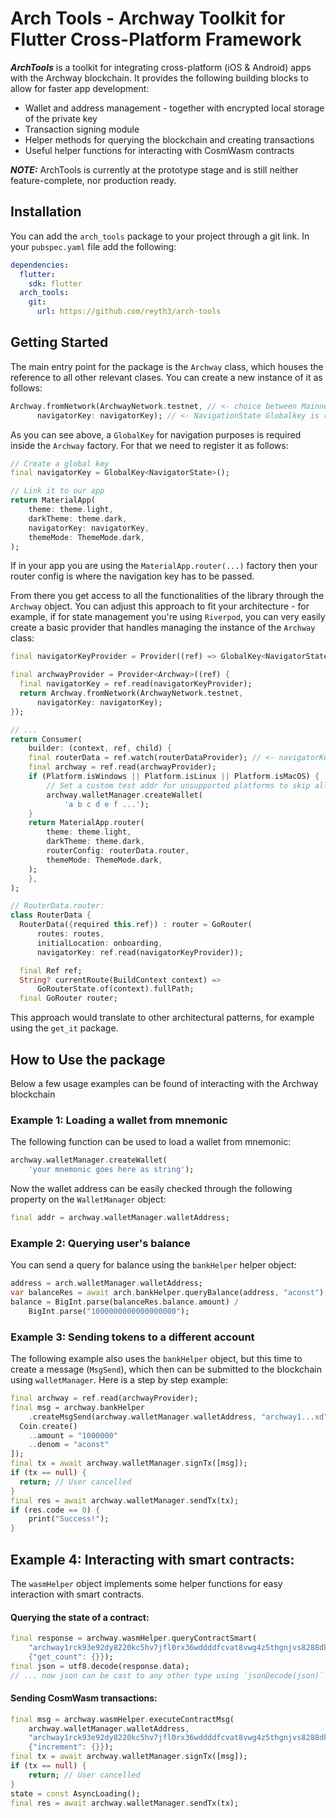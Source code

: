 # Arch Tools - Archway Toolkit for Flutter Cross-Platform Framework

**_ArchTools_** is a toolkit for integrating cross-platform (iOS & Android) apps with the Archway blockchain. It provides the following building blocks to allow for faster app development:

- Wallet and address management - together with encrypted local storage of the private key
- Transaction signing module
- Helper methods for querying the blockchain and creating transactions
- Useful helper functions for interacting with CosmWasm contracts

**_NOTE:_** ArchTools is currently at the prototype stage and is still neither feature-complete, nor production ready.

## Installation

You can add the `arch_tools` package to your project through a git link. In your `pubspec.yaml` file add the following:

```yaml
dependencies:
  flutter:
    sdk: flutter
  arch_tools:
    git:
      url: https://github.com/reyth3/arch-tools
```

## Getting Started

The main entry point for the package is the `Archway` class, which houses the reference to all other relevant clases. You can create a new instance of it as follows:

```dart
Archway.fromNetwork(ArchwayNetwork.testnet, // <- choice between Mainnet, Testnet, and Titus
      navigatorKey: navigatorKey); // <- NavigationState Globalkey is required here. Has to also be specified in the MaterialApp constructor. More info below
```

As you can see above, a `GlobalKey` for navigation purposes is required inside the `Archway` factory. For that we need to register it as follows:

```dart
// Create a global key
final navigatorKey = GlobalKey<NavigatorState>();

// Link it to our app
return MaterialApp(
    theme: theme.light,
    darkTheme: theme.dark,
    navigatorKey: navigatorKey,
    themeMode: ThemeMode.dark,
);
```

If in your app you are using the `MaterialApp.router(...)` factory then your router config is where the navigation key has to be passed.

From there you get access to all the functionalities of the library through the `Archway` object. You can adjust this approach to fit your architecture - for example, if for state management you're using `Riverpod`, you can very easily create a basic provider that handles managing the instance of the `Archway` class:

```dart
final navigatorKeyProvider = Provider((ref) => GlobalKey<NavigatorState>());

final archwayProvider = Provider<Archway>((ref) {
  final navigatorKey = ref.read(navigatorKeyProvider);
  return Archway.fromNetwork(ArchwayNetwork.testnet,
      navigatorKey: navigatorKey);
});

// ...
return Consumer(
    builder: (context, ref, child) {
    final routerData = ref.watch(routerDataProvider); // <- navigatorKey is set in this provider
    final archway = ref.read(archwayProvider);
    if (Platform.isWindows || Platform.isLinux || Platform.isMacOS) {
        // Set a custom test addr for unsupported platforms to skip all the local storage calls
        archway.walletManager.createWallet(
            'a b c d e f ...');
    }
    return MaterialApp.router(
        theme: theme.light,
        darkTheme: theme.dark,
        routerConfig: routerData.router,
        themeMode: ThemeMode.dark,
    );
    },
);

// RouterData.router:
class RouterData {
  RouterData({required this.ref}) : router = GoRouter(
      routes: routes,
      initialLocation: onboarding,
      navigatorKey: ref.read(navigatorKeyProvider));

  final Ref ref;
  String? currentRoute(BuildContext context) =>
      GoRouterState.of(context).fullPath;
  final GoRouter router;

```

This approach would translate to other architectural patterns, for example using the `get_it` package.

## How to Use the package

Below a few usage examples can be found of interacting with the Archway blockchain

### Example 1: Loading a wallet from mnemonic

The following function can be used to load a wallet from mnemonic:

```dart
archway.walletManager.createWallet(
    'your mnemonic goes here as string');
```

Now the wallet address can be easily checked through the following property on the `WalletManager` object:

```dart
final addr = archway.walletManager.walletAddress;
```

### Example 2: Querying user's balance

You can send a query for balance using the `bankHelper` helper object:

```dart
address = arch.walletManager.walletAddress;
var balanceRes = await arch.bankHelper.queryBalance(address, "aconst");
balance = BigInt.parse(balanceRes.balance.amount) /
    BigInt.parse("1000000000000000000");
```

### Example 3: Sending tokens to a different account

The following example also uses the `bankHelper` object, but this time to create a message (`MsgSend`), which then can be submitted to the blockchain using `walletManager`. Here is a step by step example:

```dart
final archway = ref.read(archwayProvider);
final msg = archway.bankHelper
    .createMsgSend(archway.walletManager.walletAddress, "archway1...xd", [
  Coin.create()
    ..amount = "1000000"
    ..denom = "aconst"
]);
final tx = await archway.walletManager.signTx([msg]);
if (tx == null) {
  return; // User cancelled
}
final res = await archway.walletManager.sendTx(tx);
if (res.code == 0) {
    print("Success!");
}
```

## Example 4: Interacting with smart contracts:

The `wasmHelper` object implements some helper functions for easy interaction with smart contracts.

#### Querying the state of a contract:

```dart
final response = archway.wasmHelper.queryContractSmart(
    "archway1rck93e92dy8220kc5hv7jfl0rx36wddddfcvat8vwg4z5thgnjvs8288dk",
    {"get_count": {}});
final json = utf8.decode(response.data);
// ... now json can be cast to any other type using `jsonDecode(json)`
```

#### Sending CosmWasm transactions:

```dart
final msg = archway.wasmHelper.executeContractMsg(
    archway.walletManager.walletAddress,
    "archway1rck93e92dy8220kc5hv7jfl0rx36wddddfcvat8vwg4z5thgnjvs8288dk",
    {"increment": {}});
final tx = await archway.walletManager.signTx([msg]);
if (tx == null) {
    return; // User cancelled
}
state = const AsyncLoading();
final res = await archway.walletManager.sendTx(tx);
```
